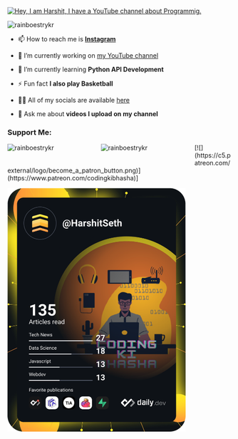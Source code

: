 [![Hey, I am Harshit, I have a YouTube channel about Programmig.](https://pimp-my-readme.webapp.io/pimp-my-readme/wavy-banner?subtitle=I%20have%20a%20YouTube%20channel%20about%20Programmig.&title=Hey%2C%20I%20am%20Harshit)](https://bit.ly/33XPWSS)

<p align="left"> <img src="https://komarev.com/ghpvc/?username=HarshitSeth-809014&label=Profile%20Views&color=orange&style=plastic" alt="rainboestrykr" /> </p>


- 📫 How to reach me is **[Instagram](https://bit.ly/3FYEtj8)**

- 🔭 I’m currently working on [my YouTube channel](https://bit.ly/33XPWSS)

- 🌱 I’m currently learning **Python API Development**

- ⚡ Fun fact **I also play Basketball**

- 👨‍💻 All of my socials are available [here](https://ayo.so/abhiraj)

- 💬 Ask me about **videos I upload on my channel**

<h3 align="left">Support Me:</h3>
<p><a href="https://www.buymeacoffee.com/codingkibhasha"> <img align="left" src="https://cdn.buymeacoffee.com/buttons/v2/default-yellow.png" height="50" width="210" alt="rainboestrykr" /></a></p>
<p><a href="https://www.patreon.com/codingkibhasha"> <img align="left" src="https://c5.patreon.com/external/logo/become_a_patron_button.png" height="50" width="210" alt="rainboestrykr" /></a></p>
[![](https://c5.patreon.com/external/logo/become_a_patron_button.png)](https://www.patreon.com/codingkibhasha)]



<a href="https://app.daily.dev/HarshitSeth"><img src="https://github.com/HarshitSeth-809014/HarshitSeth-809014/blob/main/devcard.svg" width="400" alt="Harshit Seth's Dev Card"/></a>
